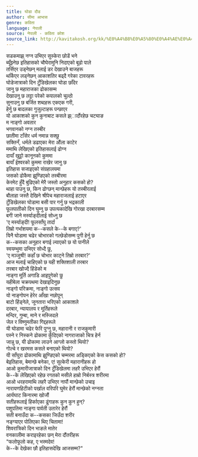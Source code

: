 ```yaml
---
title: घोडा दौड
author: सीमा आभास
genre: कविता
language: नेपाली
source: नेपाली - कविता कोश
source_link: http://kavitakosh.org/kk/%E0%A4%B8%E0%A5%80%E0%A4%AE%E0%A4%BE_%E0%A4%86%E0%A4%AD%E0%A4%BE%E0%A4%B8
---
```


सडकमाझ् नग्न उभिएर सुस्केरा छोडें भने  
ब्यूँझ्नेछ इतिहासको चौघेरामुनि निदाएको बूढो पाले  
तर्सिएर उड्नेछन् मलाई डर देखाउने बाजहरू  
थर्किएर लड्नेछन् आकाशतिर बढ्दै गरेका टावरहरू  
घोडेजात्राको दिन टुँडिखेलका घोडा छाँदेर  
जानु छ महाराजका ढोकासम्म  
देखाउनु छ लट्टा परेको कपालको चुल्ठो  
सुनाउनु छ बर्जित शब्दहरू एकएक गरी,  
हेर्नु छ बादलका गुजुल्टाहरू पन्छाएर  
यो आकाशको कुन कुनाबाट कसले झ्ार्दोरहेछ चट्याङ  
म नाङ्गो अवतार  
भगवानको नग्न तस्बीर  
छातीमा टाँसेर धर्म नमान्न सक्छु  
सक्तिनँ, धर्मले डढाएका मेरा औंला काटेर  
ममाथि लेखिएको इतिहासलाई ढोग्न  
दायाँ खुट्टो कानूनको कुममा  
बायाँ ईश्वरको कुममा राखेर जानु छ  
इतिहास सजाइएको संग्रहालयमा  
जसको ढोकैमा झुण्डिएको तस्बीरमा  
केरमेट हुँदै बुढिएको मेरै जस्तो अनुहार कसको हो?  
थाहा पाउनु छ, किन ढोग्छन् मान्छेहरू यो तस्बीरलाई  
बौलाहा जस्तै देखिने श्रीपेच महाराजलाई हटाएर  
टुँडिखेलका घोडामा बसी पार गर्नु छ भद्रकाली  
फूलपातीको दिन घुम्नु छ उपत्यकादेखि गोरखा दरबारसम्म  
बगी जाने मर्स्याङ्दीलाई सोध्नु छ  
'ए मर्स्याङ्दी! फूलसाँघु तार्दा  
तिम्रो गर्भाशयमा क--कसले के--के बगाए?'  
यिनै घोडामा चढेर चोभारको गल्छेडोसम्म पुगी हेर्नु छ  
क--कसका अनुहार बगाई ल्याएको छ यो पानीले  
स्वयम्भुमा उभिएर सोध्दै छु,  
'ए मञ्जुश्री! कहाँ छ चोभार काट्ने तिम्रो तरबार?'  
आज मलाई चाहिएको छ यही शक्तिशाली तरबार  
तरबार खोज्दै हिंडेको म  
नाङ्गा मूर्ति अगाडि आइपुगेको छु  
यहीबेला चक्रपथमा देखाइदिनुछ  
नाङ्गो परिक्रमा, नाङ्गो उत्सव  
यो नाङ्गोपन हेरेर आँखा नछोपून्  
बाटो हिंड्नेले, जूनतारा भरिएको आकाशले  
दरबार, न्यायालय र मूर्तिहरूले  
मन्दिर, गुम्बा, माने र मस्जिदले  
जेल र विष्णुमतीका गिद्दहरूले  
यी घोडामा चढेर फेरि पुग्नु छ, महारानी र राजकुमारी  
पस्ने र निस्कने ढोकामा कुँदिएको नागराजाको चित्र हेर्न  
जान्नु छ, यी ढोकामा लाउने आग्लो कस्तो थियो?  
गोल्चे र खरमस कसले बनाएको थियो?  
यी साँघुरा ढोकामाथि झुण्डिएको चम्मरमा अड्किएको केस कसको हो?  
बेइतिहास, बेमान्छे बनेका, ए! सुत्केरी महारानीहरू हो  
आओ कुमारीजात्राको दिन टुँडिखेलमा लहरै उभिएर हेरौं  
के--के लेखिएको रहेछ रगतको मसीले हाम्रो निर्बस्त्र शरीरमा  
आओ धरहरामाथि लहरै उभिएर नापौं मान्छेको उचाइ  
नारायणहिटीको पर्खाल वरिपरि घुमेर हेरौं मान्छेको नग्नता  
आर्यघाट किनारमा खोजौं  
सतीहरूलाई हिर्काएका ढुंगाहरू कुन कुन हुन्?  
पशुपतिमा नाङ्गा पार्वती उतारेर हेरौं  
सती बनाउँदा क--कसका जिउँदा शरीर  
नङ्ग्याएर पोलिएका थिए चितामा!  
शिवरात्रिको दिन भाङले मातेर  
वनकालीमा कराइरहेका छन् मेरा दौंतरीहरू  
"फलोफूलो कह, ए भस्मदेव!  
के--के देखेका छौ इतिहासदेखि आजसम्म?"
